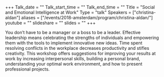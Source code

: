 +++
Talk_date = ""
Talk_start_time = ""
Talk_end_time = ""
Title = "Social and Emotional Intelligence at Work"
Type = "talk"
Speakers = ["christina-aldan"]
aliases = ["/events/2018-amsterdam/program/christina-aldan/"]
youtube = ""
slideshare = ""
slides = ""
+++

You don’t have to be a manager or a boss to be a leader. Effective leadership means celebrating the strengths of individuals and empowering them with the tools to implement innovative new ideas. Time spent resolving conflicts in the workplace decreases productivity and stifles creativity. This workshop offers suggestions for improving your results at work by increasing interpersonal skills, building a personal brand, understanding your optimal work environment, and how to present professional projects.
